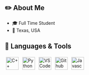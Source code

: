 ## ✏️ About Me
- 🎓 Full Time Student
- 📍 Texas, USA

## 🎯 Languages & Tools
<div>
  <img src="https://cdn-icons-png.flaticon.com/512/6132/6132222.png" alt="C++" height="40" style="vertical-align:top; margin:4px">
  <img src="https://cdn-icons-png.flaticon.com/512/5968/5968350.png" alt="Python" height="40" style="vertical-align:top; margin:4px">
  <img src="https://cdn.icon-icons.com/icons2/2107/PNG/512/file_type_vscode_icon_130084.png" alt="VS Code" height="40" style="vertical-align:top; margin:4px">
  <img src="https://cdn-icons-png.flaticon.com/512/5968/5968866.png" alt="Github" height="40" style="vertical-align:top; margin:4px">
  <img src="https://cdn-icons-png.flaticon.com/512/5968/5968292.png" alt="Javascript" height="40" style="vertical-align:top; margin:4px">
</div>

<!-- ## 🏆 Github Stats
<div>
    <img src="https://github-readme-stats.vercel.app/api?username=NaodP&show_icons=true&card_width=400&theme=github_dark">
    <img>
    <img src="https://github-readme-stats.vercel.app/api/top-langs/?username=NaodP&layout=compact&langs_count=8&theme=github_dark">
</div> -->

<!--
[![Top Langs](https://github-readme-stats.vercel.app/api/top-langs/?username=NaodP&layout=compact&langs_count=8&theme=github_dark)](https://github.com/NaodP/github-readme-stats)
-->
